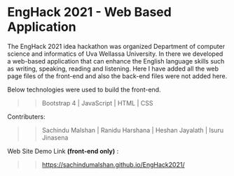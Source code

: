 # EngHack 2021 - Web Based Application

The EngHack 2021 idea hackathon was organized Department of computer science and informatics of Uva Wellassa University.
In there we developed a web-based application that can enhance the English language skills such as writing, speaking, reading and listening. Here I have added all the web page files of the front-end and also the back-end files were not added here.

Below technologies were used to build the front-end.
>> Bootstrap 4 | JavaScript | HTML | CSS
 
Contributers:

>> Sachindu Malshan | Ranidu Harshana | Heshan Jayalath | Isuru Jinasena

Web Site Demo Link **(front-end only)** :

>> https://sachindumalshan.github.io/EngHack2021/
